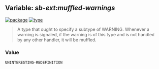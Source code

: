 ## Variable: ***sb-ext:*muffled-warnings****
[![package](https://img.shields.io/badge/Package-SB--EXT-5f9ea0.svg?style=social&colorA=999999)](../) [![type](https://img.shields.io/badge/Type-Variable-5f9ea0.svg?style=social&colorA=999999)](../#variable) 

> A type that ought to specify a subtype of WARNING.  Whenever a
> warning is signaled, if the warning is of this type and is not
> handled by any other handler, it will be muffled.

### Value
```
UNINTERESTING-REDEFINITION
```
